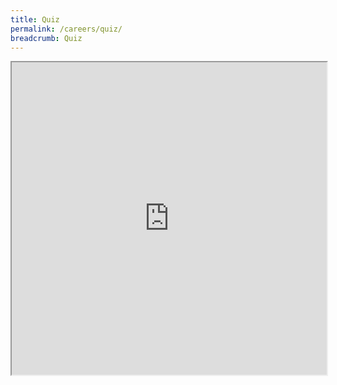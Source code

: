 ```yaml
---
title: Quiz
permalink: /careers/quiz/
breadcrumb: Quiz
---
```


<iframe src="https://www.checkfirst.gov.sg/c/9c9d5ff7-f4af-4dbb-9ff2-af3ca9527a20" style="width:100%;height:500px"></iframe>
